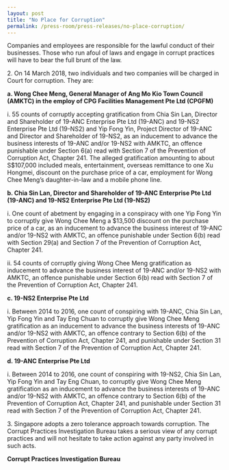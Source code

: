 ```yaml
---
layout: post
title: "No Place for Corruption"
permalink: /press-room/press-releases/no-place-corruption/
---
```

Companies and employees are responsible for the lawful conduct of their businesses. Those who run afoul of laws and engage in corrupt practices will have to bear the full brunt of the law. 

2\.          On 14 March 2018, two individuals and two companies will be charged in Court for corruption. They are:

**a. Wong Chee Meng, General Manager of Ang Mo Kio Town Council (AMKTC) in the employ of CPG Facilities Management Pte Ltd (CPGFM)**

i. 55 counts of corruptly accepting gratification from Chia Sin Lan, Director and Shareholder of 19-ANC Enterprise Pte Ltd (19-ANC) and 19-NS2 Enterprise Pte Ltd (19-NS2) and Yip Fong Yin, Project Director of 19-ANC and Director and Shareholder of 19-NS2, as an inducement to advance the business interests of 19-ANC and/or 19-NS2 with AMKTC, an offence punishable under Section 6(a) read with Section 7 of the Prevention of Corruption Act, Chapter 241. The alleged gratification amounting to about S$107,000 included meals, entertainment, overseas remittance to one Xu Hongmei, discount on the purchase price of a car, employment for Wong Chee Meng’s daughter-in-law and a mobile phone line.

**b. Chia Sin Lan, Director and Shareholder of 19-ANC Enterprise Pte Ltd (19-ANC) and 19-NS2 Enterprise Pte Ltd (19-NS2)**

i. One count of abetment by engaging in a conspiracy with one Yip Fong Yin to corruptly give Wong Chee Meng a $13,500 discount on the purchase price of a car, as an inducement to advance the business interest of 19-ANC and/or 19-NS2 with AMKTC, an offence punishable under Section 6(b) read with Section 29(a) and Section 7 of the Prevention of Corruption Act, Chapter 241.

ii. 54 counts of corruptly giving Wong Chee Meng gratification as inducement to advance the business interest of 19-ANC and/or 19-NS2 with AMKTC, an offence punishable under Section 6(b) read with Section 7 of the Prevention of Corruption Act, Chapter 241.

**c. 19-NS2 Enterprise Pte Ltd**

i. Between 2014 to 2016, one count of conspiring with 19-ANC, Chia Sin Lan, Yip Fong Yin and Tay Eng Chuan to corruptly give Wong Chee Meng gratification as an inducement to advance the business interests of 19-ANC and/or 19-NS2 with AMKTC, an offence contrary to Section 6(b) of the Prevention of Corruption Act, Chapter 241, and punishable under Section 31 read with Section 7 of the Prevention of Corruption Act, Chapter 241.

**d. 19-ANC Enterprise Pte Ltd**

i. Between 2014 to 2016, one count of conspiring with 19-NS2, Chia Sin Lan, Yip Fong Yin and Tay Eng Chuan, to corruptly give Wong Chee Meng gratification as an inducement to advance the business interests of 19-ANC and/or 19-NS2 with AMKTC, an offence contrary to Section 6(b) of the Prevention of Corruption Act, Chapter 241, and punishable under Section 31 read with Section 7 of the Prevention of Corruption Act, Chapter 241.

3\.          Singapore adopts a zero tolerance approach towards corruption. The Corrupt Practices Investigation Bureau takes a serious view of any corrupt practices and will not hesitate to take action against any party involved in such acts.

**Corrupt Practices Investigation Bureau**
